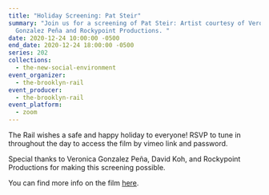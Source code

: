 ```yaml
---
title: "Holiday Screening: Pat Steir"
summary: "Join us for a screening of Pat Steir: Artist courtesy of Veronica
  Gonzalez Peña and Rockypoint Productions. "
date: 2020-12-24 10:00:00 -0500
end_date: 2020-12-24 18:00:00 -0500
series: 202
collections:
  - the-new-social-environment
event_organizer:
  - the-brooklyn-rail
event_producer:
  - the-brooklyn-rail
event_platform:
  - zoom
---
```





The Rail wishes a safe and happy holiday to everyone! RSVP to tune in throughout the day to access the film by vimeo link and password. 

Special thanks to Veronica Gonzalez Peña, David Koh, and Rockypoint Productions for making this screening possible.

You can find more info on the film [here](https://patsteirthemovie.com/).